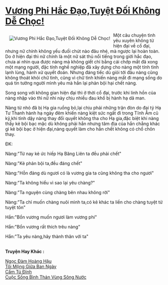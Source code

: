 <a href="https://utruyen.com/truyen/vuong-phi-hac-dao-tuyet-doi-khong-de-choc/17147/" title="Vương Phi Hắc Đạo,Tuyệt Đối Không Dễ Chọc!"><h1>Vương Phi Hắc Đạo,Tuyệt Đối Không Dễ Chọc!</h1></a><div style="display:table"><img align="right" style="float: left; padding: 10px;" src="https://utruyen.com/images/story/200x260/vuong-phi-hac-dao-tuyet-doi-khong-de-choc.jpg" alt="Vương Phi Hắc Đạo,Tuyệt Đối Không Dễ Chọc!">Một câu chuyện tình yêu xuyên không từ hiện đại về cổ đại, nhưng nữ chính không yếu đuối chút nào đâu nhé, mà ngược lại hoàn toàn. Do ở hiện đại thì nữ chính là một nữ sát thủ nổi tiếng trong giới hắc đạo, chưa ai nhìn qua được nàng mà không giết chỉ bằng cái chớp mắt đã xong một mạng người, đặc tính nghề nghiệp đã xây dựng cho nàng một tính tình lạnh lùng, hành xử quyết đoán. Nhưng đáng tiếc dù giỏi tới đâu nàng cũng không thoát khỏi chữ tình, cũng vì chữ tình khiến nàng mất đi mạng sống do quá tin tưởng người mình yêu mà hắn lại phản bội hại chết nàng.<p></p>Song song với không gian hiện đại thì ở thời cổ đại, trước khi linh hồn của nàng nhập vào thì nữ nhi này chịu nhiều đau khổ bị hành hạ dã man.<p></p>Nàng từ nhỏ đã bị Hạ gia ruồng bỏ,lại chịu phải những trận đòn do đại tỷ Hạ Tư Thanh hành hạ ngày đêm khiến nàng kiệt sức ngất đi trong Tĩnh Âm cũ kỹ,khi tỉnh dậy nàng thay đổi quyết không tha cho Hạ gia,đặc biệt khi nàng thấy kẻ bội bạc mặc dù không phải hắn nhưng tâm địa của hắn chẳng khác gì kẻ bội bạc ở hiện đại,nàng quyết làm cho hắn chết không có chổ chôn thay.<p></p>ĐK:<p></p>Nàng:"Từ nay kẻ ức hiếp Hạ Băng Liên ta đều phải chết"<p></p>Nàng:"Kẻ phản bội ta,đều đáng chết"<p></p>Nàng:"Hỗn đảng dù ngươi có là vương gia ta cũng không tha cho ngươi"<p></p>Nàng:"Ta không hiểu vì sao lại yêu chàng?"<p></p>Nàng:"Ta nguyện cùng chàng bên nhau không rời"<p></p>Nàng:"Ta chỉ muốn chàng nuôi mình ta,có kẻ khác ta liền cho chàng tuyệt tử tuyệt tôn"<p></p>Hắn:"Bổn vương muốn ngươi làm vương phi"<p></p>Hắn:"Bổn vương rất thích trêu nàng"<p></p>Hắn:"Ta yêu nàng,hãy thành thân với ta"</div><p><br><b>Truyện Hay Khác :</b></p><a href="https://utruyen.com/truyen/ngoc-dam-hoang-hau/19495/" alt="Ngọc Đàm Hoàng Hậu">Ngọc Đàm Hoàng Hậu</a><br/><a href="https://github.com/quanluxury/ngontinhhot/tree/master/truyenhay/19096/" alt="Tôi Mộng Giữa Ban Ngày">Tôi Mộng Giữa Ban Ngày</a><br/><a href="https://truyenngontinhay.wordpress.com/2019/10/03/cam-tu-dinh/" alt="Cẩm Tú Đỉnh">Cẩm Tú Đỉnh</a><br/><a href="https://github.com/quanluxury/ngontinhhot/tree/master/truyenhay/14568/" alt="Cuộc Sống Bình Thản Vùng Sông Nước">Cuộc Sống Bình Thản Vùng Sông Nước</a><br/>